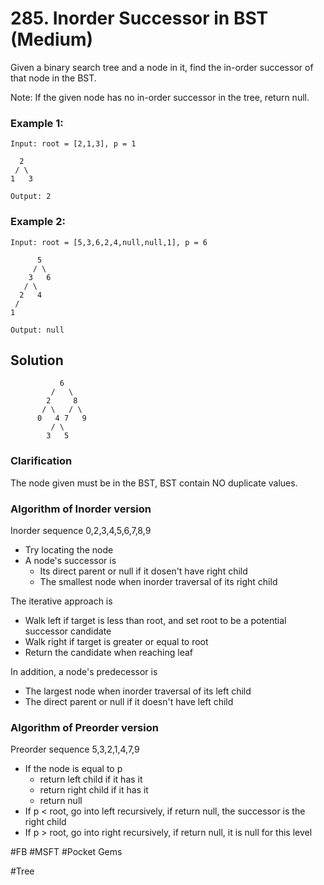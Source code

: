 # 285. Inorder Successor in BST (Medium)

Given a binary search tree and a node in it, find the in-order successor of that node in the BST.

Note: If the given node has no in-order successor in the tree, return null.

### Example 1:
```
Input: root = [2,1,3], p = 1

  2
 / \
1   3

Output: 2
```
### Example 2:
```
Input: root = [5,3,6,2,4,null,null,1], p = 6

      5
     / \
    3   6
   / \
  2   4
 /   
1

Output: null
```

## Solution
```
           6
         /   \
        2     8
       / \   / \
      0   4 7   9
         / \
        3   5
```

### Clarification
The node given must be in the BST, BST contain NO duplicate values.

### Algorithm of Inorder version
Inorder sequence 0,2,3,4,5,6,7,8,9
- Try locating the node
- A node's successor is
  - Its direct parent or null if it dosen't have right child
  - The smallest node when inorder traversal of its right child

The iterative approach is
- Walk left if target is less than root, and set root to be a potential successor candidate
- Walk right if target is greater or equal to root
- Return the candidate when reaching leaf

In addition, a node's predecessor is
  - The largest node when inorder traversal of its left child
  - The direct parent or null if it doesn't have left child

### Algorithm of Preorder version
Preorder sequence 5,3,2,1,4,7,9
- If the node is equal to p
    - return left child if it has it
    - return right child if it has it
    - return null
- If p < root, go into left recursively, if return null, the successor is the right child
- If p > root, go into right recursively, if return null, it is null for this level

#FB #MSFT #Pocket Gems

#Tree
